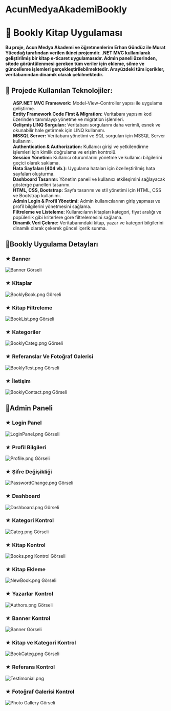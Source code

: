 # AcunMedyaAkademiBookly
<h1>🚀 Bookly Kitap Uygulaması</h1>
<h4><p>Bu proje, Acun Medya Akademi ve öğretmenlerim Erhan Gündüz ile Murat Yücedağ tarafından verilen  ikinci projemdir. .NET MVC kullanılarak geliştirilmiş bir kitap e-ticaret uygulamasıdır. Admin paneli üzerinden, sitede görüntülenmesi gereken tüm veriler için ekleme, silme ve güncelleme işlemleri gerçekleştirilebilmektedir. Arayüzdeki tüm içerikler, veritabanından dinamik olarak çekilmektedir.</p></h4>

<h2>🤍 Projede Kullanılan Teknolojiler:</h2>
<ul style="list-style-type: none;">
  <li><strong>ASP.NET MVC Framework:</strong> Model-View-Controller yapısı ile uygulama geliştirme.</li>
  <li><strong>Entity Framework Code First & Migration:</strong> Veritabanı yapısını kod üzerinden tanımlayıp yönetme ve migration işlemleri.</li>
  <li><strong>Gelişmiş LINQ Sorguları:</strong> Veritabanı sorgularını daha verimli, esnek ve okunabilir hale getirmek için LINQ kullanımı.</li>
  <li><strong>MSSQL Server:</strong> Veritabanı yönetimi ve SQL sorguları için MSSQL Server kullanımı.</li>
  <li><strong>Authentication & Authorization:</strong> Kullanıcı girişi ve yetkilendirme işlemleri için kimlik doğrulama ve erişim kontrolü.</li>
  <li><strong>Session Yönetimi:</strong> Kullanıcı oturumlarını yönetme ve kullanıcı bilgilerini geçici olarak saklama.</li>
  <li><strong>Hata Sayfaları (404 vb.):</strong> Uygulama hataları için özelleştirilmiş hata sayfaları oluşturma.</li>
  <li><strong>Dashboard Tasarımı:</strong> Yönetim paneli ve kullanıcı etkileşimini sağlayacak gösterge panelleri tasarımı.</li>
  <li><strong>HTML, CSS, Bootstrap:</strong> Sayfa tasarımı ve stil yönetimi için HTML, CSS ve Bootstrap kullanımı.</li>
  <li><strong>Admin Login & Profil Yönetimi:</strong> Admin kullanıcılarının giriş yapması ve profil bilgilerini yönetmesini sağlama.</li>
  <li><strong>Filtreleme ve Listeleme:</strong> Kullanıcıların kitapları kategori, fiyat aralığı ve popülerlik gibi kriterlere göre filtrelemesini sağlama.</li>
  <li><strong>Dinamik Veri Çekme:</strong> Veritabanındaki kitap, yazar ve kategori bilgilerini dinamik olarak çekerek güncel içerik sunma.</li>
</ul>

<h2>🤍Bookly Uygulama Detayları</h2>

<h3>★ Banner</h3>
<img src="https://raw.githubusercontent.com/BelDinlemez/AcunMedyaAkademiBookly/main/BooklySS/BooklyBanner.png" alt="Banner Görseli" />

<h3>★ Kitaplar</h3>
<img src="https://raw.githubusercontent.com/BelDinlemez/AcunMedyaAkademiBookly/main/BooklySS/BooklyBook.png" alt="BooklyBook.png Görseli" />

<h3>★ Kitap Filtreleme</h3>
<img src="https://raw.githubusercontent.com/BelDinlemez/AcunMedyaAkademiBookly/main/BooklySS/BookList.png" alt="BookList.png Görseli" />

<h3>★ Kategoriler </h3>
<img src="https://raw.githubusercontent.com/BelDinlemez/AcunMedyaAkademiBookly/main/BooklySS/BooklyCateg.png" alt="BooklyCateg.png Görseli" />

<h3>★ Referanslar Ve Fotoğraf Galerisi</h3>
<img src="https://raw.githubusercontent.com/BelDinlemez/AcunMedyaAkademiBookly/main/BooklySS/BooklyTest.png" alt="BooklyTest.png Görseli" />

<h3>★ İletişim</h3>
<img src="https://raw.githubusercontent.com/BelDinlemez/AcunMedyaAkademiBookly/main/BooklySS/BooklyContact.png" alt="BooklyContact.png Görseli" />


<h2>🤍Admin Paneli </h2>

<h3>★ Login Panel</h3>
<img src="https://raw.githubusercontent.com/BelDinlemez/AcunMedyaAkademiBookly/main/BooklySS/LoginPanel.png" alt="LoginPanel.png Görseli" />

<h3>★ Profil Bilgileri</h3>
<img src="https://raw.githubusercontent.com/BelDinlemez/AcunMedyaAkademiBookly/main/BooklySS/Profile.png" alt="Profile.png Görseli" />

<h3>★ Şifre Değişikliği</h3>
<img src="https://raw.githubusercontent.com/BelDinlemez/AcunMedyaAkademiBookly/main/BooklySS/PasswordChange.png" alt="PasswordChange.png Görseli" />

<h3>★ Dashboard </h3>
<img src="https://raw.githubusercontent.com/BelDinlemez/AcunMedyaAkademiBookly/main/BooklySS/Dashboard.png" alt="Dashboard.png Görseli" />

<h3>★ Kategori Kontrol</h3>
<img src="https://raw.githubusercontent.com/BelDinlemez/AcunMedyaAkademiBookly/main/BooklySS/Categ.png" alt="Categ.png Görseli" />

<h3>★ Kitap Kontrol</h3>
<img src="https://raw.githubusercontent.com/BelDinlemez/AcunMedyaAkademiBookly/main/BooklySS/Books.png" alt="Books.png Kontrol Görseli" />

<h3>★ Kitap Ekleme</h3>
<img src="https://raw.githubusercontent.com/BelDinlemez/AcunMedyaAkademiBookly/main/BooklySS/NewBook.png" alt="NewBook.png Görseli" />

<h3>★ Yazarlar Kontrol</h3>
<img src="https://raw.githubusercontent.com/BelDinlemez/AcunMedyaAkademiBookly/main/BooklySS/Authors.png" alt="Authors.png Görseli" />

<h3>★ Banner Kontrol</h3>
<img src="https://raw.githubusercontent.com/BelDinlemez/AcunMedyaAkademiBookly/main/BooklySS/Banner.png" alt="Banner Görseli" />

<h3>★ Kitap ve Kategori Kontrol</h3>
<img src="https://raw.githubusercontent.com/BelDinlemez/AcunMedyaAkademiBookly/main/BooklySS/BookCateg.png" alt="BookCateg.png Görseli" />

<h3>★ Referans Kontrol</h3>
<img src="https://raw.githubusercontent.com/BelDinlemez/AcunMedyaAkademiBookly/main/BooklySS/Testimonial.png" alt=Testimonial.png Görseli" />

<h3>★ Fotoğraf Galerisi Kontrol</h3>
<img src="https://raw.githubusercontent.com/BelDinlemez/AcunMedyaAkademiBookly/main/BooklySS/Photos.png" alt="Photo Gallery Görseli" />



